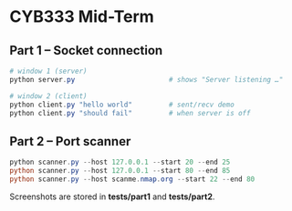 ﻿
# CYB333 Mid-Term

## Part 1 – Socket connection
```powershell
# window 1 (server)
python server.py                       # shows "Server listening …"

# window 2 (client)
python client.py "hello world"         # sent/recv demo
python client.py "should fail"         # when server is off
```

## Part 2 – Port scanner
```powershell
python scanner.py --host 127.0.0.1 --start 20 --end 25
python scanner.py --host 127.0.0.1 --start 80 --end 85
python scanner.py --host scanme.nmap.org --start 22 --end 80
```

Screenshots are stored in **tests/part1** and **tests/part2**.
